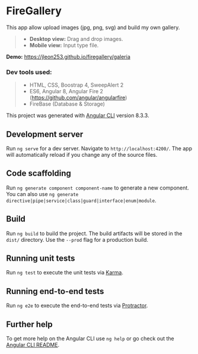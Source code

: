 # FireGallery

This app allow upload images (jpg, png, svg) and build my own gallery.

> - **Desktop view:** Drag and drop images.
> - **Mobile view:** Input type file.

**Demo:** https://jleon253.github.io/firegallery/galeria

### Dev tools used:

> - HTML, CSS, Boostrap 4, SweepAlert 2
> - ES6, Angular 8, Angular Fire 2 (https://github.com/angular/angularfire)
> - FireBase (Database & Storage)

This project was generated with [Angular CLI](https://github.com/angular/angular-cli) version 8.3.3.

## Development server

Run `ng serve` for a dev server. Navigate to `http://localhost:4200/`. The app will automatically reload if you change any of the source files.

## Code scaffolding

Run `ng generate component component-name` to generate a new component. You can also use `ng generate directive|pipe|service|class|guard|interface|enum|module`.

## Build

Run `ng build` to build the project. The build artifacts will be stored in the `dist/` directory. Use the `--prod` flag for a production build.

## Running unit tests

Run `ng test` to execute the unit tests via [Karma](https://karma-runner.github.io).

## Running end-to-end tests

Run `ng e2e` to execute the end-to-end tests via [Protractor](http://www.protractortest.org/).

## Further help

To get more help on the Angular CLI use `ng help` or go check out the [Angular CLI README](https://github.com/angular/angular-cli/blob/master/README.md).
